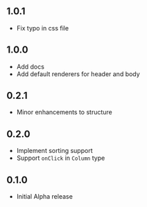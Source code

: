 ## 1.0.1

- Fix typo in css file

## 1.0.0

- Add docs
- Add default renderers for header and body

## 0.2.1

- Minor enhancements to structure

## 0.2.0

- Implement sorting support
- Support `onClick` in `Column` type

## 0.1.0

- Initial Alpha release
